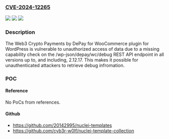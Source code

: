 ### [CVE-2024-12265](https://cve.mitre.org/cgi-bin/cvename.cgi?name=CVE-2024-12265)
![](https://img.shields.io/static/v1?label=Product&message=Web3%20Crypto%20Payments%20by%20DePay%20for%20WooCommerce&color=blue)
![](https://img.shields.io/static/v1?label=Version&message=*%3C%3D%202.12.17%20&color=brighgreen)
![](https://img.shields.io/static/v1?label=Vulnerability&message=CWE-862%20Missing%20Authorization&color=brighgreen)

### Description

The Web3 Crypto Payments by DePay for WooCommerce plugin for WordPress is vulnerable to unauthorized access of data due to a missing capability check on the /wp-json/depay/wc/debug REST API endpoint in all versions up to, and including, 2.12.17. This makes it possible for unauthenticated attackers to retrieve debug infromation.

### POC

#### Reference
No PoCs from references.

#### Github
- https://github.com/20142995/nuclei-templates
- https://github.com/cyb3r-w0lf/nuclei-template-collection

